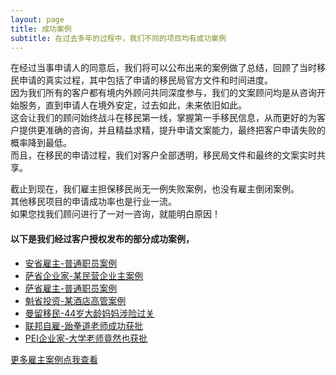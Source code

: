 ```yaml
---
layout: page
title: 成功案例
subtitle: 在过去多年的过程中，我们不同的项目均有成功案例
---
```


在经过当事申请人的同意后，我们将可以公布出来的案例做了总结，回顾了当时移民申请的真实过程，其中包括了申请的移民局官方文件和时间进度。  
因为我们所有的客户都有境内外顾问共同深度参与，我们的文案顾问均是从咨询开始服务，直到申请人在境外安定，过去如此，未来依旧如此。  
这会让我们的顾问始终战斗在移民第一线，掌握第一手移民信息，从而更好的为客户提供更准确的咨询，并且精益求精，提升申请文案能力，最终把客户申请失败的概率降到最低。  
而且，在移民的申请过程，我们对客户全部透明，移民局文件和最终的文案实时共享。  
  
  
截止到现在，我们雇主担保移民尚无一例失败案例，也没有雇主倒闭案例。  
其他移民项目的申请成功率也是行业一流。  
如果您找我们顾问进行了一对一咨询，就能明白原因！  

#### 以下是我们经过客户授权发布的部分成功案例，

* [安省雇主-普通职员案例](http://mp.weixin.qq.com/s?__biz=Mzk0OTIyNzM3Mg==&mid=2247485559&idx=1&sn=f3e2f837abaa0a37eaf0ed845bd096c7&chksm=c35ad274f42d5b62d341714a5fbb3445b49a92e1f7662a154a9e68b8eecb79b489dee705a372&scene=21#wechat_redirect)
* [萨省企业家-某民营企业主案例](http://mp.weixin.qq.com/s?__biz=Mzk0OTIyNzM3Mg==&mid=2247485559&idx=2&sn=fb6fba12bf95d49b99568ec1fc8b8949&chksm=c35ad274f42d5b62cb047ff544c7e6a8ae819f17e85f121409ea1476e3aa5094ac0e2072f33f&scene=21#wechat_redirect)
* [萨省雇主-普通职员案例](http://mp.weixin.qq.com/s?__biz=Mzk0OTIyNzM3Mg==&mid=2247485559&idx=3&sn=07c21e136eb958ed89ba0fbe306281c3&chksm=c35ad274f42d5b628be9e69df23def25c92feb21ca5491a2dfebf742f64d9c7eb0bb96e1c0da&scene=21#wechat_redirect)
* [魁省投资-某酒店高管案例](http://mp.weixin.qq.com/s?__biz=Mzk0OTIyNzM3Mg==&mid=2247485559&idx=4&sn=643c3c3c712c13a2c85693acd4763983&chksm=c35ad274f42d5b629069b29b8fe5347e3c8a6e69a7915149bed44d2ed93bcb02fff6cab39a13&scene=21#wechat_redirect)
* [曼留移民-44岁大龄妈妈涉险过关](http://mp.weixin.qq.com/s?__biz=Mzk0OTIyNzM3Mg==&mid=2247485584&idx=3&sn=68e4ef1e9121f5b1e2ca30a08b80a646&chksm=c35ad293f42d5b85163e40da3a3991a1339e5ea43a6fa24ef6d643c5403e0bf7c9df47c04ba3&scene=21#wechat_redirect)
* [联邦自雇-跆拳道老师成功获批](http://mp.weixin.qq.com/s?__biz=Mzk0OTIyNzM3Mg==&mid=2247485584&idx=4&sn=466dc0ebc26e338a81f2d00f7bb32fa5&chksm=c35ad293f42d5b85f8399a9c5772258214a6a366929236a54579d82c63faaabcc26322a5b31e&scene=21#wechat_redirect)
* [PEI企业家-大学老师竟然也获批](http://mp.weixin.qq.com/s?__biz=Mzk0OTIyNzM3Mg==&mid=2247485648&idx=1&sn=984ed027cb6e27515718fadaa403812b&chksm=c35ad2d3f42d5bc55be53128524e90201f0269ba3e009114e20bf250a8520778f33af278cfbf&scene=21#wechat_redirect)  

[更多雇主案例点我查看](http://mp.weixin.qq.com/s?__biz=Mzk0OTIyNzM3Mg==&mid=2247485584&idx=2&sn=f23303a59cca6098b7183c3195fc9eaa&chksm=c35ad293f42d5b8506c6e339096c7dfaf072e84aa5f5778e3c87bc5d589134e00717681f5889&scene=21#wechat_redirect)
